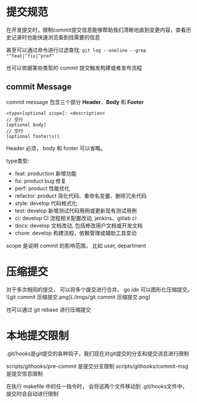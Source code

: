 # 提交规范
在开发提交时，限制commit提交信息能够帮助我们清晰地直到变更内容，查看历史记录时也能快速浏览查到找需要的信息

甚至可以通过命令进行过滤查找: `git log --oneline --grep "^feat|^fix|^pref"`

也可以依据某些类型的 commit 提交触发构建或者发布流程

## commit Message
commit message 包含三个部分 **Header**、**Body** 和 **Footer**
```text
<type>[optional scope]: <description>
// 空行
[optional body] 
// 空行
[optional footer(s)]
```

Header 必须， body 和 footer 可以省略。  

type类型:
- feat: production 新增功能
- fix: product bug 修复
- perf: product 性能优化
- refactor: product 简化代码、重命名变量、删除冗余代码
- style: develop 代码格式化
- test: develop 新增测试代码用例或更新现有测试用例
- ci: develop CI 流程相关配置改动, jenkins、gitlab ci
- docs: develop 文档改动, 包括修改用户文档或开发文档
- chore: develop 构建流程，依赖管理或辅助工具变动

scope 是说明 commit 的影响范围， 比如 user, department

# 压缩提交
对于多次相同的提交， 可以将多个提交进行合并。 go ide 可以图形化压缩提交。  
![git commit 压缩提交.png](./imgs/git commit 压缩提交.png)

也可以通过 git rebase 进行压缩提交

# 本地提交限制
.git/hooks是git提交的各种钩子，我们现在对git提交的分支和提交消息进行限制

scripts/githooks/pre-commit 是提交分支限制
scripts/githooks/commit-msg 是提交信息限制

在执行 makefile 中的任一指令时， 会将这两个文件移动到 .git/hooks文件中， 提交时会自动进行限制